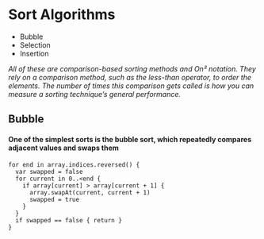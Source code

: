 # Sort Algorithms
* Bubble
* Selection
* Insertion

*All of these are comparison-based sorting methods and On² notation. They rely on a comparison method, such as the less-than operator, to order the elements. The number of times this comparison gets called is how you can measure a sorting technique’s general performance.*

## Bubble
#### One of the simplest sorts is the bubble sort, which repeatedly compares adjacent values and swaps them

```
for end in array.indices.reversed() {
  var swapped = false
  for current in 0..<end {
    if array[current] > array[current + 1] {
      array.swapAt(current, current + 1)
      swapped = true
    }
  }
  if swapped == false { return }
}
```
